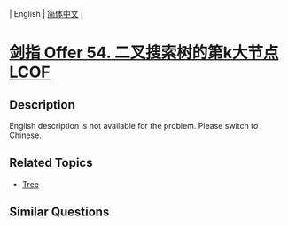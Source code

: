 
| English | [简体中文](README.md) |

# [剑指 Offer 54. 二叉搜索树的第k大节点  LCOF](https://leetcode-cn.com/problems/er-cha-sou-suo-shu-de-di-kda-jie-dian-lcof/)

## Description

English description is not available for the problem. Please switch to Chinese.

## Related Topics

- [Tree](https://leetcode-cn.com/tag/tree)

## Similar Questions


